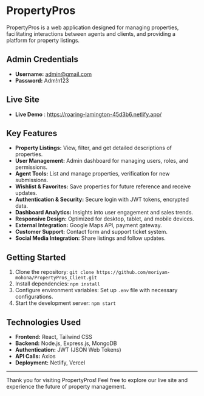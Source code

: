 # PropertyPros

PropertyPros is a web application designed for managing properties, facilitating interactions between agents and clients, and providing a platform for property listings.

## Admin Credentials
- **Username:** admin@gmail.com
- **Password:** Adm!n123

## Live Site
- **Live Demo** : https://roaring-lamington-45d3b6.netlify.app/

## Key Features
- **Property Listings:** View, filter, and get detailed descriptions of properties.
- **User Management:** Admin dashboard for managing users, roles, and permissions.
- **Agent Tools:** List and manage properties, verification for new submissions.
- **Wishlist & Favorites:** Save properties for future reference and receive updates.
- **Authentication & Security:** Secure login with JWT tokens, encrypted data.
- **Dashboard Analytics:** Insights into user engagement and sales trends.
- **Responsive Design:** Optimized for desktop, tablet, and mobile devices.
- **External Integration:** Google Maps API, payment gateway.
- **Customer Support:** Contact form and support ticket system.
- **Social Media Integration:** Share listings and follow updates.

## Getting Started
1. Clone the repository: `git clone https://github.com/moriyam-mohona/PropertyPros_Client.git`
2. Install dependencies: `npm install`
3. Configure environment variables: Set up `.env` file with necessary configurations.
4. Start the development server: `npm start`

## Technologies Used
- **Frontend:** React, Tailwind CSS
- **Backend:** Node.js, Express.js, MongoDB
- **Authentication:** JWT (JSON Web Tokens)
- **API Calls:** Axios
- **Deployment:** Netlify, Vercel


---

Thank you for visiting PropertyPros! Feel free to explore our live site and experience the future of property management.
